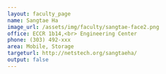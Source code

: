 ```yaml
---
layout: faculty_page
name: Sangtae Ha
image_url: /assets/img/faculty/sangtae-face2.png
office: ECCR 1b14,<br> Engineering Center
phone: (303) 492-xxx
area: Mobile, Storage
targeturl: http://netstech.org/sangtaeha/
output: false
---
```

